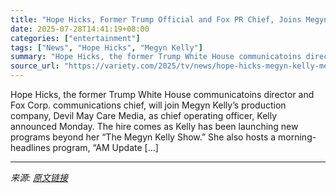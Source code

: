 ```yaml
---
title: "Hope Hicks, Former Trump Official and Fox PR Chief, Joins Megyn Kelly’s Media Company"
date: 2025-07-28T14:41:19+08:00
categories: ["entertainment"]
tags: ["News", "Hope Hicks", "Megyn Kelly"]
summary: "Hope Hicks, the former Trump White House communicatoins director and Fox Corp. communications chief, will join Megyn Kelly&#8217;s production company, Devil May Care Media, as chief operating officer,"
source_url: "https://variety.com/2025/tv/news/hope-hicks-megyn-kelly-media-podcast-1236472063/"
---
```


Hope Hicks, the former Trump White House communicatoins director and Fox Corp. communications chief, will join Megyn Kelly&#8217;s production company, Devil May Care Media, as chief operating officer, Kelly announced Monday. The hire comes as Kelly has been launching new programs beyond her &#8220;The Megyn Kelly Show.&#8221; She also hosts a morning-headlines program, &#8220;AM Update [&#8230;]

---

*来源: [原文链接](https://variety.com/2025/tv/news/hope-hicks-megyn-kelly-media-podcast-1236472063/)*
